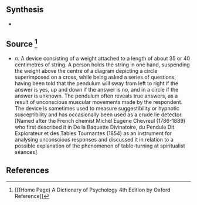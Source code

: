 ## Synthesis
- 
## Source [^1]
- $n$. A device consisting of a weight attached to a length of about 35 or 40 centimetres of string. A person holds the string in one hand, suspending the weight above the centre of a diagram depicting a circle superimposed on a cross, while being asked a series of questions, having been told that the pendulum will sway from left to right if the answer is yes, up and down if the answer is no, and in a circle if the answer is unknown. The pendulum often reveals true answers, as a result of unconscious muscular movements made by the respondent. The device is sometimes used to measure suggestibility or hypnotic susceptibility and has occasionally been used as a crude lie detector. \[Named after the French chemist Michel Eugène Chevreul (1786-1889) who first described it in De la Baquette Divinatoire, du Pendule Dit Explorateur et des Tables Tournantes (1854) as an instrument for analysing unconscious responses and discussed it in relation to a possible explanation of the phenomenon of table-turning at spiritualist séances]
## References

[^1]: [[(Home Page) A Dictionary of Psychology 4th Edition by Oxford Reference]]